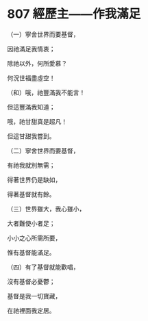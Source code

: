 # 807 經歷主——作我滿足

（一）寧舍世界而要基督，

因祂滿足我情衷；

除祂以外，何所愛慕？

何況世福盡虛空！

（和）哦，祂豐滿我不能言！

但這豐滿我知道；

哦，祂甘甜真是超凡！

但這甘甜我嘗到。

（二）寧舍世界而要基督，

有祂我就別無需；

得著世界仍是缺如，

得著基督就有餘。

（三）世界雖大，我心雖小，

大者難使小者足；

小小之心所需所要，

惟有基督能滿足。

（四）有了基督就能歡唱，

沒有基督必憂鬱；

基督是我一切寶藏，

在祂裡面我定居。

